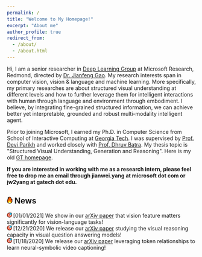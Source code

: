 ```yaml
---
permalink: /
title: "Welcome to My Homepage!"
excerpt: "About me"
author_profile: true
redirect_from: 
  - /about/
  - /about.html
---
```


Hi, I am a senior researcher in [Deep Learning Group](https://www.microsoft.com/en-us/research/group/deep-learning-group/) at Microsoft Research, Redmond, directed by [Dr. Jianfeng Gao](http://research.microsoft.com/en-us/um/people/jfgao/). My research interests span in computer vision, vision & language and machine learning. More specifically, my primary researches are about structured visual understanding at different levels and how to further leverage them for intelligent interactions with human through language and environment through embodiment. I believe, by integrating fine-grained structured information, we can achieve better yet interpretable, grounded and robust multi-modality intelligent agent.

Prior to joining Microsoft, I earned my Ph.D. in Computer Science from School of Interactive Computing at [Georgia Tech](https://www.gatech.edu). I was supervised by [Prof. Devi Parikh](https://cc.gatech.edu/~parikh/) and worked closely with [Prof. Dhruv Batra](https://www.cc.gatech.edu/~dbatra/). My thesis topic is "Structured Visual Understanding, Generation and Reasoning". Here is my old [GT homepage](https://www.cc.gatech.edu/~jyang375/).

**If you are interested in working with me as a research intern, please feel free to drop me an email through jianwei.yang at microsoft dot com or jw2yang at gatech dot edu.**

<h2><img src="/images/fire.png" width="3%"/> News </h2>

<img src="/images/dart.png" width="2.5%"/> \[01/01/2021\] We show in our [arXiv paper](https://arxiv.org/pdf/2101.00529.pdf) that vision feature matters significantly for vision-language tasks!<br/>
<img src="/images/dart.png" width="2.5%"/> \[12/21/2020\] We release our [arXiv paper](https://arxiv.org/pdf/2012.11587.pdf) studying the visual reasoning capacity in visual question answering models!<br/>
<img src="/images/dart.png" width="2.5%"/> \[11/18/2020\] We release our [arXiv paper](https://arxiv.org/pdf/2011.09530.pdf) leveraging token relationships to learn neural-symbolic video captioning!<br/>
